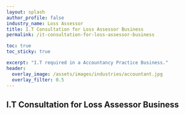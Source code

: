 ```yaml
---
layout: splash 
author_profile: false 
industry_name: Loss Assessor
title: I.T Consultation for Loss Assessor Business
permalink: /it-consultation-for-loss-assessor-business

toc: true
toc_sticky: true

excerpt: "I.T required in a Accountancy Practice Business."
header:
  overlay_image: /assets/images/industries/accountant.jpg
  overlay_filter: 0.5 
---
```


## I.T Consultation for Loss Assessor Business